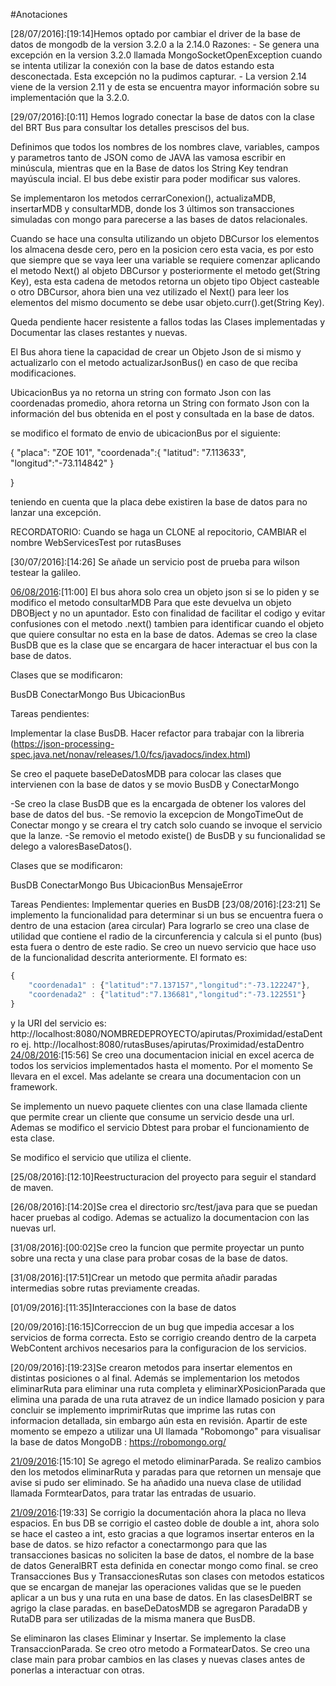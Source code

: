 ﻿#Anotaciones

[28/07/2016]:[19:14]Hemos optado por cambiar el driver de la base de datos de mongodb de la version 3.2.0
a la 2.14.0
	Razones:
		- Se genera una excepción en la version 3.2.0 llamada MongoSocketOpenException
		cuando se intenta utilizar la conexión con la base de datos estando esta desconectada.
		Esta excepción no la pudimos capturar.
		- La version 2.14 viene de la version 2.11 y de esta se encuentra mayor información
		sobre su implementación que la 3.2.0.

[29/07/2016]:[0:11] Hemos logrado conectar la base de datos con la clase del BRT Bus para consultar los detalles
prescisos del bus.

Definimos que todos los nombres de los nombres clave, variables, campos y parametros tanto de JSON como de JAVA las vamosa 
escribir en minúscula, mientras que en la Base de datos los String Key tendran mayúscula incial.
El bus debe existir para poder modificar sus valores.

Se implementaron los metodos cerrarConexion(), actualizaMDB, insertarMDB y consultarMDB, donde los 3 últimos
son transacciones simuladas con mongo para parecerse a las bases de datos relacionales.

Cuando se hace una consulta utilizando un objeto DBCursor los elementos los almacena desde cero, pero en la posicion
cero esta vacia, es por esto que siempre que se vaya leer una variable se requiere comenzar aplicando el metodo 
Next() al objeto DBCursor y posteriormente el metodo get(String Key), esta esta cadena de metodos retorna
un objeto tipo Object casteable o otro DBCursor, ahora bien una vez utilizado el Next() para leer los 
elementos del mismo documento se debe usar objeto.curr().get(String Key).

Queda pendiente hacer resistente a fallos todas las Clases implementadas y Documentar las clases restantes
y nuevas.

El Bus ahora tiene la capacidad de crear un Objeto Json de si mismo y actualizarlo con el metodo actualizarJsonBus()
en caso de que reciba modificaciones.

UbicacionBus ya no retorna un string con formato Json con las coordenadas promedio, ahora retorna un String
con formato Json con la información del bus obtenida en el post y consultada en la base de datos.

se modifico el formato de envio de ubicacionBus por el siguiente:

{
  	"placa": "ZOE 101",
	 	"coordenada":{
    		"latitud": "7.113633",
		"longitud":"-73.114842"
			}
  	
}

 teniendo en cuenta que la placa debe existiren la base de datos para no lanzar una excepción.

RECORDATORIO: Cuando se haga un CLONE al repocitorio, CAMBIAR el nombre WebServicesTest por rutasBuses


[30/07/2016]:[14:26] Se añade un servicio post de prueba para wilson testear la galileo.

[06/08/2016]:[11:00] El bus ahora solo crea un objeto json si se lo piden y se modifico el metodo consultarMDB 
Para que este devuelva un objeto DBOBject y no un apuntador. Esto con finalidad de facilitar el codigo y evitar
confusiones con el metodo .next() tambien para identificar cuando el objeto que quiere consultar no esta en la 
base de datos. Ademas se creo la clase BusDB que es la clase que se encargara de hacer interactuar el bus con la base de datos.

Clases que se modificaron:

BusDB
ConectarMongo
Bus
UbicacionBus

Tareas pendientes:

Implementar la clase BusDB.
Hacer refactor para trabajar con la libreria (https://json-processing-spec.java.net/nonav/releases/1.0/fcs/javadocs/index.html)

Se creo el paquete baseDeDatosMDB para colocar las clases que intervienen con la base de datos y se movio 
BusDB y ConectarMongo

[06/08/2016]:[18:00]
-Se creo la clase BusDB que es la encargada de obtener los valores del base de datos
del bus.
-Se removio la excepcion de MongoTimeOut de Conectar mongo y se creara el try catch solo cuando se invoque el servicio
que la lanze.
-Se removio el metodo existe() de BusDB y su funcionalidad se delego a valoresBaseDatos().

Clases que se modificaron:

BusDB
ConectarMongo
Bus
UbicacionBus
MensajeError

Tareas Pendientes:
Implementar queries en BusDB
[23/08/2016]:[23:21]
Se implemento la funcionalidad para determinar si un bus se encuentra fuera o dentro de una estacion (area circular)
Para lograrlo se creo una clase de utilidad que contiene el radio de la circunferencia y calcula si el punto (bus) esta fuera o dentro
de este radio.
Se creo un nuevo servicio que hace uso de la funcionalidad descrita anteriormente. El formato es:
```javascript
{
    "coordenada1" : {"latitud":"7.137157","longitud":"-73.122247"},
    "coordenada2" : {"latitud":"7.136681","longitud":"-73.122551"}
}
```
y la URI del servicio es: http://localhost:8080/NOMBREDEPROYECTO/apirutas/Proximidad/estaDentro
ej. http://localhost:8080/rutasBuses/apirutas/Proximidad/estaDentro
[24/08/2016]:[15:56]
Se creo una documentacion inicial en excel acerca de todos los servicios implementados hasta el momento. Por el momento
Se llevara en el excel. Mas adelante se creara una documentacion con un framework.

[24/08/2016]:[19:11]
Se implemento un nuevo paquete clientes con una clase llamada cliente que permite crear un cliente que consume
un servicio desde una url. Ademas se modifico el servicio Dbtest para probar el funcionamiento de esta clase.

[24/08/2016]:[19:47]
Se modifico el servicio que utiliza el cliente.

[25/08/2016]:[12:10]Reestructuracion del proyecto para seguir el standard de maven.

[26/08/2016]:[14:20]Se crea el directorio src/test/java para que se puedan hacer pruebas al codigo. Ademas
se actualizo la documentacion con las nuevas url.

[31/08/2016]:[00:02]Se creo la funcion que permite proyectar un punto sobre una recta y una clase para probar cosas de la base de datos.

[31/08/2016]:[17:51]Crear un metodo que permita añadir paradas intermedias sobre rutas previamente creadas.

[01/09/2016]:[11:35]Interacciones con la base de datos

[20/09/2016]:[16:15]Correccion de un bug que impedia accesar a los servicios de forma correcta. Esto se corrigio creando dentro de la carpeta WebContent archivos necesarios para la configuracion de los servicios. 

[20/09/2016]:[19:23]Se crearon metodos para insertar elementos en distintas posiciones o al final. Además se implementarion los metodos eliminarRuta para eliminar una ruta completa y eliminarXPosicionParada que elimina una parada de una ruta atravez de un indice llamado posicion y para concluir se implemento imprimirRutas que imprime
las rutas con informacion detallada, sin embargo aún esta en revisión.
Apartir de este momento se empezo a utilizar una UI llamada "Robomongo" para visualisar la base de datos MongoDB  : https://robomongo.org/

[21/09/2016]:[15:10] Se agrego el metodo eliminarParada.
Se realizo cambios den los metodos eliminarRuta y paradas para que retornen un mensaje que avise si pudo ser eliminado.
Se ha añadido una nueva clase de utilidad llamada FormtearDatos, para tratar las entradas de usuario.

[21/09/2016]:[19:33] Se corrigio la documentación ahora la placa no lleva espacios.
En bus DB se corrigio el casteo doble de double a int, ahora solo se hace el casteo a int, esto gracias a que logramos insertar enteros en la base de datos.
se hizo refactor a conectarmongo para que las transacciones basicas no soliciten la base de datos, el nombre de la base de datos GeneralBRT esta definida en conectar mongo como final.
se creo Transacciones Bus y TransaccionesRutas son clases con metodos estaticos que se encargan de manejar las operaciones validas que se le pueden aplicar a un bus y una ruta en una base de datos.
En las clasesDelBRT se agrigo la clase paradas.
en baseDeDatosMDB se agregaron ParadaDB y RutaDB para ser utilizadas de la misma manera que BusDB.

[21/09/2016]:[20:44]
Se eliminaron las clases Eliminar y Insertar.
Se implemento la clase TransaccionParada.
Se creo otro metodo a FormatearDatos.
Se creo una clase main para probar cambios en las clases y nuevas clases antes de ponerlas a interactuar con otras.


